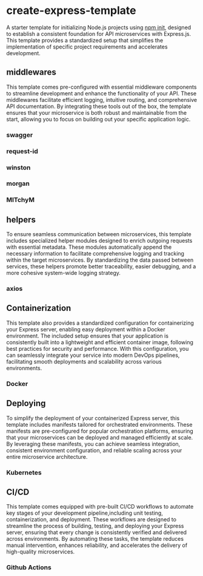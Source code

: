 # create-express-template

A starter template for initializing Node.js projects using [npm init](https://docs.npmjs.com/cli/v10/commands/npm-init),
designed to establish a consistent foundation for API microservices with Express.js.
This template provides a standardized setup that simplifies the implementation of
specific project requirements and accelerates development.

## middlewares

This template comes pre-configured with essential middleware components to streamline development and enhance the functionality of your API.
These middlewares facilitate efficient logging, intuitive routing, and comprehensive API documentation.
By integrating these tools out of the box, the template ensures that your microservice is both robust and maintainable from the start,
allowing you to focus on building out your specific application logic.

### swagger

### request-id

### winston

### morgan

### MITchyM

## helpers

To ensure seamless communication between microservices,
this template includes specialized helper modules designed to enrich outgoing requests with essential metadata.
These modules automatically append the necessary information to facilitate comprehensive logging and tracking within the target microservices.
By standardizing the data passed between services,
these helpers promote better traceability, easier debugging, and a more cohesive system-wide logging strategy.

### axios

## Containerization

This template also provides a standardized configuration for containerizing your Express server,
enabling easy deployment within a Docker environment.
The included setup ensures that your application is consistently built into a lightweight and efficient container image,
following best practices for security and performance.
With this configuration,
you can seamlessly integrate your service into modern DevOps pipelines,
facilitating smooth deployments and scalability across various environments.

### Docker

## Deploying

To simplify the deployment of your containerized Express server,
this template includes manifests tailored for orchestrated environments.
These manifests are pre-configured for popular orchestration platforms,
ensuring that your microservices can be deployed and managed efficiently at scale.
By leveraging these manifests,
you can achieve seamless integration, consistent environment configuration, and reliable scaling across your entire microservice architecture.

### Kubernetes

## CI/CD

This template comes equipped with pre-built CI/CD workflows
to automate key stages of your development pipeline,including unit testing, containerization, and deployment.
These workflows are designed to streamline the process of building, testing, and deploying your Express server,
ensuring that every change is consistently verified and delivered across environments.
By automating these tasks,
the template reduces manual intervention, enhances reliability, and accelerates the delivery of high-quality microservices.

### Github Actions
